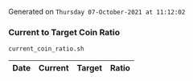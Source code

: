 Generated on `Thursday 07-October-2021 at 11:12:02`

### Current to Target Coin Ratio
`current_coin_ratio.sh`

Date|Current|Target|Ratio
---|---|---|---
